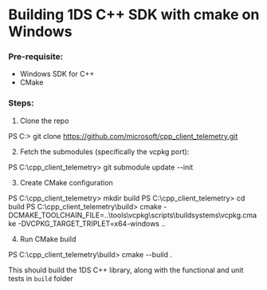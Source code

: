 # Building 1DS C++ SDK with cmake on Windows

### Pre-requisite:

 - Windows SDK for C++
 - CMake

### Steps:

1. Clone the repo

PS C:\> git clone https://github.com/microsoft/cpp_client_telemetry.git


2. Fetch the submodules (specifically the vcpkg port):

PS C:\cpp_client_telemetry> git submodule update --init

3. Create CMake configuration

PS C:\cpp_client_telemetry> mkdir build
PS C:\cpp_client_telemetry> cd build
PS C:\cpp_client_telemetry\build>   cmake -DCMAKE_TOOLCHAIN_FILE=..\tools\vcpkg\scripts\buildsystems\vcpkg.cmake -DVCPKG_TARGET_TRIPLET=x64-windows ..

4. Run CMake build

PS C:\cpp_client_telemetry\build>  cmake --build .

This should build the 1DS C++ library, along with the functional and unit tests in `build` folder


